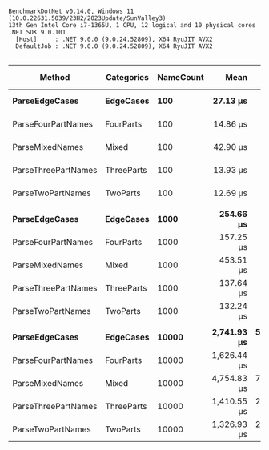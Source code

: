 ```

BenchmarkDotNet v0.14.0, Windows 11 (10.0.22631.5039/23H2/2023Update/SunValley3)
13th Gen Intel Core i7-1365U, 1 CPU, 12 logical and 10 physical cores
.NET SDK 9.0.101
  [Host]     : .NET 9.0.0 (9.0.24.52809), X64 RyuJIT AVX2
  DefaultJob : .NET 9.0.0 (9.0.24.52809), X64 RyuJIT AVX2


```
| Method              | Categories | NameCount | Mean        | Error     | StdDev    | StdErr    | Min         | Q1          | Median      | Q3          | Max         | Op/s     | Ratio | RatioSD | Gen0      | Allocated   | Alloc Ratio |
|-------------------- |----------- |---------- |------------:|----------:|----------:|----------:|------------:|------------:|------------:|------------:|------------:|---------:|------:|--------:|----------:|------------:|------------:|
| **ParseEdgeCases**      | **EdgeCases**  | **100**       |    **27.13 μs** |  **0.373 μs** |  **0.331 μs** |  **0.088 μs** |    **26.67 μs** |    **26.91 μs** |    **27.03 μs** |    **27.43 μs** |    **27.64 μs** | **36,853.3** |  **2.14** |    **0.03** |   **13.3667** |    **82.03 KB** |        **2.78** |
| ParseFourPartNames  | FourParts  | 100       |    14.86 μs |  0.077 μs |  0.068 μs |  0.018 μs |    14.71 μs |    14.83 μs |    14.87 μs |    14.90 μs |    14.96 μs | 67,275.0 |  1.17 |    0.01 |    6.9122 |    42.43 KB |        1.44 |
| ParseMixedNames     | Mixed      | 100       |    42.90 μs |  0.388 μs |  0.363 μs |  0.094 μs |    42.28 μs |    42.57 μs |    43.07 μs |    43.21 μs |    43.29 μs | 23,309.7 |  3.38 |    0.03 |   17.5781 |   107.98 KB |        3.66 |
| ParseThreePartNames | ThreeParts | 100       |    13.93 μs |  0.160 μs |  0.149 μs |  0.039 μs |    13.68 μs |    13.81 μs |    13.94 μs |    13.99 μs |    14.19 μs | 71,791.1 |  1.10 |    0.01 |    5.8746 |    36.05 KB |        1.22 |
| ParseTwoPartNames   | TwoParts   | 100       |    12.69 μs |  0.081 μs |  0.076 μs |  0.020 μs |    12.47 μs |    12.65 μs |    12.72 μs |    12.73 μs |    12.77 μs | 78,781.9 |  1.00 |    0.01 |    4.8065 |    29.49 KB |        1.00 |
|                     |            |           |             |           |           |           |             |             |             |             |             |          |       |         |           |             |             |
| **ParseEdgeCases**      | **EdgeCases**  | **1000**      |   **254.66 μs** |  **2.292 μs** |  **1.914 μs** |  **0.531 μs** |   **251.39 μs** |   **253.30 μs** |   **255.29 μs** |   **256.02 μs** |   **257.18 μs** |  **3,926.9** |  **1.93** |    **0.03** |  **133.7891** |   **820.31 KB** |        **2.77** |
| ParseFourPartNames  | FourParts  | 1000      |   157.25 μs |  1.704 μs |  1.594 μs |  0.412 μs |   155.35 μs |   155.90 μs |   156.74 μs |   158.06 μs |   160.27 μs |  6,359.2 |  1.19 |    0.02 |   69.0918 |    424.7 KB |        1.44 |
| ParseMixedNames     | Mixed      | 1000      |   453.51 μs |  4.392 μs |  4.108 μs |  1.061 μs |   448.56 μs |   450.43 μs |   452.37 μs |   456.02 μs |   461.92 μs |  2,205.0 |  3.43 |    0.05 |  176.2695 |  1080.52 KB |        3.66 |
| ParseThreePartNames | ThreeParts | 1000      |   137.64 μs |  2.736 μs |  3.041 μs |  0.698 μs |   132.81 μs |   135.29 μs |   137.08 μs |   140.07 μs |   143.25 μs |  7,265.1 |  1.04 |    0.03 |   58.5938 |   360.19 KB |        1.22 |
| ParseTwoPartNames   | TwoParts   | 1000      |   132.24 μs |  1.919 μs |  1.602 μs |  0.444 μs |   129.55 μs |   130.88 μs |   132.37 μs |   132.95 μs |   134.80 μs |  7,562.2 |  1.00 |    0.02 |   48.0957 |   295.63 KB |        1.00 |
|                     |            |           |             |           |           |           |             |             |             |             |             |          |       |         |           |             |             |
| **ParseEdgeCases**      | **EdgeCases**  | **10000**     | **2,741.93 μs** | **53.622 μs** | **98.052 μs** | **15.130 μs** | **2,530.32 μs** | **2,688.65 μs** | **2,749.61 μs** | **2,796.51 μs** | **2,957.25 μs** |    **364.7** |  **2.07** |    **0.08** | **1335.9375** |  **8203.13 KB** |        **2.77** |
| ParseFourPartNames  | FourParts  | 10000     | 1,626.44 μs |  5.339 μs |  4.458 μs |  1.237 μs | 1,617.13 μs | 1,624.13 μs | 1,626.44 μs | 1,628.17 μs | 1,636.22 μs |    614.8 |  1.23 |    0.02 |  693.3594 |  4248.06 KB |        1.44 |
| ParseMixedNames     | Mixed      | 10000     | 4,754.83 μs | 76.461 μs | 71.521 μs | 18.467 μs | 4,646.86 μs | 4,716.24 μs | 4,741.26 μs | 4,803.31 μs | 4,908.92 μs |    210.3 |  3.58 |    0.09 | 1757.8125 | 10811.42 KB |        3.65 |
| ParseThreePartNames | ThreeParts | 10000     | 1,410.55 μs | 23.553 μs | 26.179 μs |  6.006 μs | 1,373.58 μs | 1,392.17 μs | 1,414.82 μs | 1,419.27 μs | 1,473.91 μs |    708.9 |  1.06 |    0.03 |  587.8906 |  3604.13 KB |        1.22 |
| ParseTwoPartNames   | TwoParts   | 10000     | 1,326.93 μs | 21.193 μs | 27.557 μs |  5.625 μs | 1,286.40 μs | 1,313.38 μs | 1,317.00 μs | 1,334.43 μs | 1,387.55 μs |    753.6 |  1.00 |    0.03 |  482.4219 |  2959.23 KB |        1.00 |
